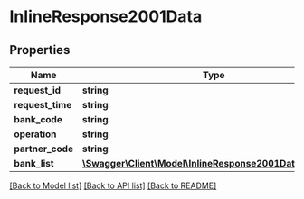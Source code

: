 # InlineResponse2001Data

## Properties
Name | Type | Description | Notes
------------ | ------------- | ------------- | -------------
**request_id** | **string** |  | [optional] 
**request_time** | **string** |  | [optional] 
**bank_code** | **string** |  | [optional] 
**operation** | **string** |  | [optional] 
**partner_code** | **string** |  | [optional] 
**bank_list** | [**\Swagger\Client\Model\InlineResponse2001DataBankList[]**](InlineResponse2001DataBankList.md) |  | [optional] 

[[Back to Model list]](../../README.md#documentation-for-models) [[Back to API list]](../../README.md#documentation-for-api-endpoints) [[Back to README]](../../README.md)

